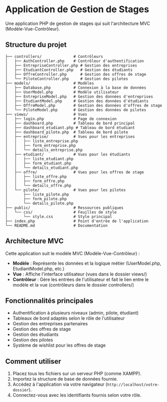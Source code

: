 # Application de Gestion de Stages

Une application PHP de gestion de stages qui suit l'architecture MVC (Modèle-Vue-Contrôleur).

## Structure du projet

```
├── controllers/              # Contrôleurs
│   ├── AuthController.php    # Contrôleur d'authentification
│   ├── EntrepriseController.php # Gestion des entreprises
│   ├── EtudiantController.php   # Gestion des étudiants
│   ├── OffreController.php      # Gestion des offres de stage
│   └── PiloteController.php     # Gestion des pilotes
├── models/                   # Modèles
│   ├── Database.php          # Connexion à la base de données
│   ├── UserModel.php         # Modèle utilisateur
│   ├── EntrepriseModel.php   # Gestion des données d'entreprises
│   ├── EtudiantModel.php     # Gestion des données d'étudiants
│   ├── OffreModel.php        # Gestion des données d'offres de stage
│   └── PiloteModel.php       # Gestion des données de pilotes
├── views/                    # Vues
│   ├── login.php             # Page de connexion
│   ├── dashboard.php         # Tableau de bord principal
│   ├── dashboard_etudiant.php # Tableau de bord étudiant
│   ├── dashboard_pilote.php  # Tableau de bord pilote
│   ├── entreprise/           # Vues pour les entreprises
│   │   ├── liste_entreprise.php
│   │   ├── form_entreprise.php
│   │   └── details_entreprise.php
│   ├── etudiant/             # Vues pour les étudiants
│   │   ├── liste_etudiant.php
│   │   ├── form_etudiant.php
│   │   └── details_etudiant.php
│   ├── offre/                # Vues pour les offres de stage
│   │   ├── liste_offre.php
│   │   ├── form_offre.php
│   │   └── details_offre.php
│   └── pilote/               # Vues pour les pilotes
│       ├── liste_pilote.php
│       ├── form_pilote.php
│       └── details_pilote.php
├── public/                   # Ressources publiques
│   └── css/                  # Feuilles de style
│       └── style.css         # Style principal
├── index.php                 # Point d'entrée de l'application
└── README.md                 # Documentation
```

## Architecture MVC

Cette application suit le modèle MVC (Modèle-Vue-Contrôleur) :

- **Modèle** : Représente les données et la logique métier (UserModel.php, EtudiantModel.php, etc.)
- **Vue** : Affiche l'interface utilisateur (vues dans le dossier views/)
- **Contrôleur** : Gère les entrées de l'utilisateur et fait le lien entre le modèle et la vue (contrôleurs dans le dossier controllers/)

## Fonctionnalités principales

- Authentification à plusieurs niveaux (admin, pilote, étudiant)
- Tableaux de bord adaptés selon le rôle de l'utilisateur
- Gestion des entreprises partenaires
- Gestion des offres de stage
- Gestion des étudiants
- Gestion des pilotes
- Système de wishlist pour les offres de stage

## Comment utiliser

1. Placez tous les fichiers sur un serveur PHP (comme XAMPP).
2. Importez la structure de base de données fournie.
3. Accédez à l'application via votre navigateur (`http://localhost/votre-dossier`).
4. Connectez-vous avec les identifiants fournis selon votre rôle.


